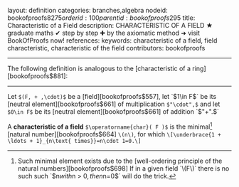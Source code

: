 layout: definition
categories: branches,algebra
nodeid: bookofproofs$8275
orderid: 100
parentid: bookofproofs$295
title: Characteristic of a Field
description: CHARACTERISTIC OF A FIELD &#9733; graduate maths &#10004; step by step &#10010; by the axiomatic method &#10140; visit BookOfProofs now!
references: 
keywords: characteristic of a field, field characteristic, characteristic of the field
contributors: bookofproofs

---
The following definition is analogous to the [characteristic of a ring][bookofproofs$881]:

---

Let `$(F, + ,\cdot)$` be a [field][bookofproofs$557], let `$1\in F$` be its [neutral element][bookofproofs$661] of multiplication `$"\cdot",$` and let `$0\in F$` be its [neutral element][bookofproofs$661] of addition `$"+".$`

A **characteristic of a field** `$\operatorname{char}( F )$` is the minimal[^1] [natural number][bookofproofs$664] `\(n\)`, for which
`\[\underbrace{1 + \ldots + 1}_{n\text{ times}}=n\cdot 1=0.\]`


[^1]: Such minimal element exists due to the [well-ordering principle of the natural numbers][bookofproofs$698] If in a given field `\(F\)` there is no such such `$n$` with `$n > 0$`, then `$n=0$` will do the trick.
